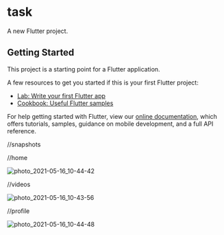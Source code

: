 # task

A new Flutter project.

## Getting Started

This project is a starting point for a Flutter application.

A few resources to get you started if this is your first Flutter project:

- [Lab: Write your first Flutter app](https://flutter.dev/docs/get-started/codelab)
- [Cookbook: Useful Flutter samples](https://flutter.dev/docs/cookbook)

For help getting started with Flutter, view our
[online documentation](https://flutter.dev/docs), which offers tutorials,
samples, guidance on mobile development, and a full API reference.


//snapshots

//home




![photo_2021-05-16_10-44-42](https://user-images.githubusercontent.com/69866859/118386250-c6cf6500-b633-11eb-8ac5-c252077e2ce8.jpg)

//videos



![photo_2021-05-16_10-43-56](https://user-images.githubusercontent.com/69866859/118386264-e070ac80-b633-11eb-99b0-4abef411ecff.jpg)

//profile



![photo_2021-05-16_10-44-48](https://user-images.githubusercontent.com/69866859/118386267-e6ff2400-b633-11eb-99e2-b89d7d0d8f35.jpg)
